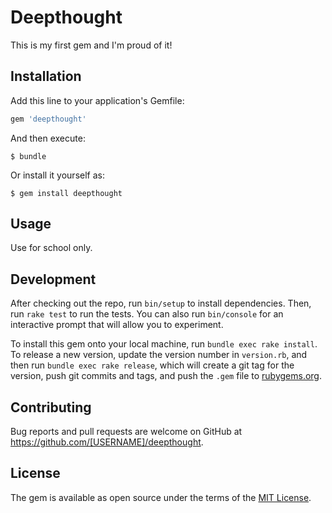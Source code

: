 # Deepthought

This is my first gem and I'm proud of it!

## Installation

Add this line to your application's Gemfile:

```ruby
gem 'deepthought'
```

And then execute:

    $ bundle

Or install it yourself as:

    $ gem install deepthought

## Usage

Use for school only.

## Development

After checking out the repo, run `bin/setup` to install dependencies. Then, run `rake test` to run the tests. You can also run `bin/console` for an interactive prompt that will allow you to experiment.

To install this gem onto your local machine, run `bundle exec rake install`. To release a new version, update the version number in `version.rb`, and then run `bundle exec rake release`, which will create a git tag for the version, push git commits and tags, and push the `.gem` file to [rubygems.org](https://rubygems.org).

## Contributing

Bug reports and pull requests are welcome on GitHub at https://github.com/[USERNAME]/deepthought.


## License

The gem is available as open source under the terms of the [MIT License](http://opensource.org/licenses/MIT).

